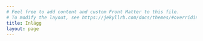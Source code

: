 ```yaml
---
# Feel free to add content and custom Front Matter to this file.
# To modify the layout, see https://jekyllrb.com/docs/themes/#overriding-theme-defaults
title: Inlägg
layout: page
---
```

